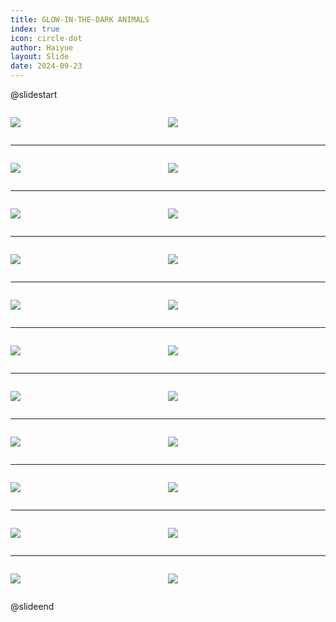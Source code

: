 ```yaml
---
title: GLOW-IN-THE-DARK ANIMALS
index: true
icon: circle-dot
author: Haiyue
layout: Slide
date: 2024-09-23
---
```

 
@slidestart

<div style="display:flex">
<div style="flex:1">

![](/reading/english/Level-R/GLOW-IN-THE-DARK%20ANIMALS/001.webp)
</div>
<div style="flex:1">

![](/reading/english/Level-R/GLOW-IN-THE-DARK%20ANIMALS/002.webp)
</div>
</div>

---

<div style="display:flex">
<div style="flex:1">

![](/reading/english/Level-R/GLOW-IN-THE-DARK%20ANIMALS/003.webp)
</div>
<div style="flex:1">

![](/reading/english/Level-R/GLOW-IN-THE-DARK%20ANIMALS/004.webp)
</div>
</div>

---

<div style="display:flex">
<div style="flex:1">

![](/reading/english/Level-R/GLOW-IN-THE-DARK%20ANIMALS/005.webp)
</div>
<div style="flex:1">

![](/reading/english/Level-R/GLOW-IN-THE-DARK%20ANIMALS/006.webp)
</div>
</div>

---

<div style="display:flex">
<div style="flex:1">

![](/reading/english/Level-R/GLOW-IN-THE-DARK%20ANIMALS/007.webp)
</div>
<div style="flex:1">

![](/reading/english/Level-R/GLOW-IN-THE-DARK%20ANIMALS/008.webp)
</div>
</div>

---

<div style="display:flex">
<div style="flex:1">

![](/reading/english/Level-R/GLOW-IN-THE-DARK%20ANIMALS/009.webp)
</div>
<div style="flex:1">

![](/reading/english/Level-R/GLOW-IN-THE-DARK%20ANIMALS/010.webp)
</div>
</div>

---

<div style="display:flex">
<div style="flex:1">

![](/reading/english/Level-R/GLOW-IN-THE-DARK%20ANIMALS/011.webp)
</div>
<div style="flex:1">

![](/reading/english/Level-R/GLOW-IN-THE-DARK%20ANIMALS/012.webp)
</div>
</div>

---

<div style="display:flex">
<div style="flex:1">

![](/reading/english/Level-R/GLOW-IN-THE-DARK%20ANIMALS/013.webp)
</div>
<div style="flex:1">

![](/reading/english/Level-R/GLOW-IN-THE-DARK%20ANIMALS/014.webp)
</div>
</div>

---

<div style="display:flex">
<div style="flex:1">

![](/reading/english/Level-R/GLOW-IN-THE-DARK%20ANIMALS/015.webp)
</div>
<div style="flex:1">

![](/reading/english/Level-R/GLOW-IN-THE-DARK%20ANIMALS/016.webp)
</div>
</div>

---

<div style="display:flex">
<div style="flex:1">

![](/reading/english/Level-R/GLOW-IN-THE-DARK%20ANIMALS/017.webp)
</div>
<div style="flex:1">

![](/reading/english/Level-R/GLOW-IN-THE-DARK%20ANIMALS/018.webp)
</div>
</div>

---

<div style="display:flex">
<div style="flex:1">

![](/reading/english/Level-R/GLOW-IN-THE-DARK%20ANIMALS/019.webp)
</div>
<div style="flex:1">

![](/reading/english/Level-R/GLOW-IN-THE-DARK%20ANIMALS/020.webp)
</div>
</div>

---

<div style="display:flex">
<div style="flex:1">

![](/reading/english/Level-R/GLOW-IN-THE-DARK%20ANIMALS/021.webp)
</div>
<div style="flex:1">

![](/reading/english/Level-R/GLOW-IN-THE-DARK%20ANIMALS/022.webp)
</div>
</div>

@slideend